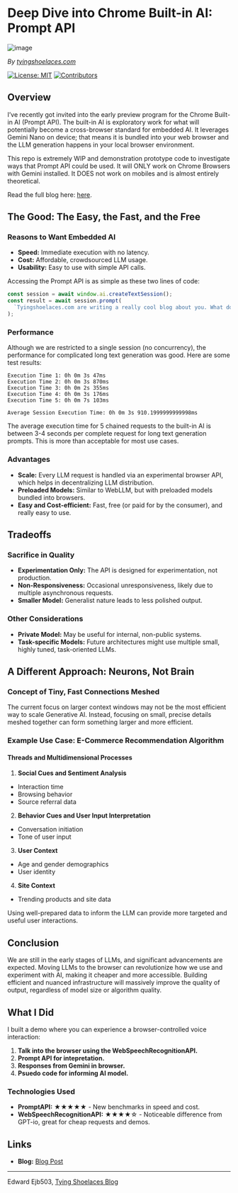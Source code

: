 # Deep Dive into Chrome Built-in AI: Prompt API

![image](https://github.com/Ejb503/chrome-ai-prompt-api/assets/4939114/b372c0fd-3237-46fa-9e8f-b2ec3d5057a1)

_By [tyingshoelaces.com](https://tyingshoelaces.com)_

[![License: MIT](https://img.shields.io/badge/license-MIT-green)](https://opensource.org/licenses/MIT) [![Contributors](https://img.shields.io/badge/contributors-1-orange)](https://github.com/Ejb503)

## Overview

I’ve recently got invited into the early preview program for the Chrome Built-in AI (Prompt API). The built-in AI is exploratory work for what will potentially become a cross-browser standard for embedded AI. It leverages Gemini Nano on device; that means it is bundled into your web browser and the LLM generation happens in your local browser environment.

This repo is extremely WIP and demonstration prototype code to investigate ways that Prompt API could be used. It will ONLY work on Chrome Browsers with Gemini installed. It DOES not work on mobiles and is almost entirely theoretical.

Read the full blog here: [here](https://tyingshoelaces.com/blog/chrome-ai-prompt-api).

## The Good: The Easy, the Fast, and the Free

### Reasons to Want Embedded AI

- **Speed:** Immediate execution with no latency.
- **Cost:** Affordable, crowdsourced LLM usage.
- **Usability:** Easy to use with simple API calls.

Accessing the Prompt API is as simple as these two lines of code:

```javascript
const session = await window.ai.createTextSession();
const result = await session.prompt(
  `Tyingshoelaces.com are writing a really cool blog about you. What do you think about that then?`
);
```

### Performance

Although we are restricted to a single session (no concurrency), the performance for complicated long text generation was good. Here are some test results:

```
Execution Time 1: 0h 0m 3s 47ms
Execution Time 2: 0h 0m 3s 870ms
Execution Time 3: 0h 0m 2s 355ms
Execution Time 4: 0h 0m 3s 176ms
Execution Time 5: 0h 0m 7s 103ms

Average Session Execution Time: 0h 0m 3s 910.1999999999998ms
```

The average execution time for 5 chained requests to the built-in AI is between 3-4 seconds per complete request for long text generation prompts. This is more than acceptable for most use cases.

### Advantages

- **Scale:** Every LLM request is handled via an experimental browser API, which helps in decentralizing LLM distribution.
- **Preloaded Models:** Similar to WebLLM, but with preloaded models bundled into browsers.
- **Easy and Cost-efficient:** Fast, free (or paid for by the consumer), and really easy to use.

## Tradeoffs

### Sacrifice in Quality

- **Experimentation Only:** The API is designed for experimentation, not production.
- **Non-Responsiveness:** Occasional unresponsiveness, likely due to multiple asynchronous requests.
- **Smaller Model:** Generalist nature leads to less polished output.

### Other Considerations

- **Private Model:** May be useful for internal, non-public systems.
- **Task-specific Models:** Future architectures might use multiple small, highly tuned, task-oriented LLMs.

## A Different Approach: Neurons, Not Brain

### Concept of Tiny, Fast Connections Meshed

The current focus on larger context windows may not be the most efficient way to scale Generative AI. Instead, focusing on small, precise details meshed together can form something larger and more efficient.

### Example Use Case: E-Commerce Recommendation Algorithm

#### Threads and Multidimensional Processes

1. **Social Cues and Sentiment Analysis**

- Interaction time
- Browsing behavior
- Source referral data

2. **Behavior Cues and User Input Interpretation**

- Conversation initiation
- Tone of user input

3. **User Context**

- Age and gender demographics
- User identity

4. **Site Context**

- Trending products and site data

Using well-prepared data to inform the LLM can provide more targeted and useful user interactions.

## Conclusion

We are still in the early stages of LLMs, and significant advancements are expected. Moving LLMs to the browser can revolutionize how we use and experiment with AI, making it cheaper and more accessible. Building efficient and nuanced infrastructure will massively improve the quality of output, regardless of model size or algorithm quality.

## What I Did

I built a demo where you can experience a browser-controlled voice interaction:

1. **Talk into the browser using the WebSpeechRecognitionAPI.**
2. **Prompt API for intepretation.**
3. **Responses from Gemini in browser.**
4. **Psuedo code for informing AI model.**

### Technologies Used

- **PromptAPI:** ★★★★★ - New benchmarks in speed and cost.
- **WebSpeechRecognitionAPI:** ★★★★☆ - Noticeable difference from GPT-io, great for cheap requests and demos.

## Links

- **Blog:** [Blog Post](https://tyingshoelaces.com/blog/chrome-ai-prompt-api)

---

Edward Ejb503, [Tying Shoelaces Blog](https://tyingshoelaces.com)
